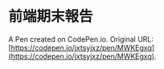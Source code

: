 # 前端期末報告

A Pen created on CodePen.io. Original URL: [https://codepen.io/jxtsyjxz/pen/MWKEgxq](https://codepen.io/jxtsyjxz/pen/MWKEgxq).



